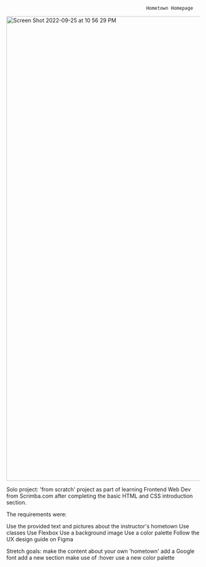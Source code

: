 <p align="center">

                                                       Hometown Homepage
                                        
[<img width="1211" alt="Screen Shot 2022-09-25 at 10 56 29 PM" src="https://user-images.githubusercontent.com/82247833/192203464-a0ab2bc7-d016-46ed-b601-a0ba55315f16.png">](https://frontendella.github.io/hometown_card/)





Solo project:  'from scratch' project as part of learning Frontend Web Dev from Scrimba.com after completing the basic HTML and CSS introduction section. 

The requirements were:

Use the provided text and pictures about the instructor's hometown
Use classes
Use Flexbox
Use a background image
Use a color palette
Follow the UX design guide on Figma

Stretch goals:
make the content about your own 'hometown'
add a Google font
add a new section
make use of :hover
use a new color palette

</p>
